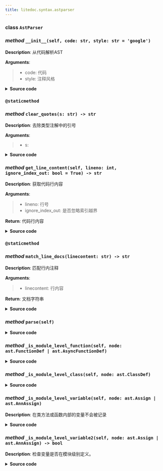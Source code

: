 ```yaml
---
title: litedoc.syntax.astparser
---
```

### **class** `AstParser`
### ***method*** `__init__(self, code: str, style: str = 'google')`



**Description**: 从代码解析AST

**Arguments**:
> - code: 代码  
> - style: 注释风格  


<details>
<summary> <b>Source code</b> </summary>

```python
def __init__(self, code: str, style: str='google'):
    """
        从代码解析AST
        Args:
            code: 代码
            style: 注释风格
        """
    self.style = style
    self.code = code
    self.tree = ast.parse(code)
    self.classes: list[ClassNode] = []
    self.functions: list[FunctionNode] = []
    self.variables: list[AssignNode] = []
    self.parse()
```
</details>

### `@staticmethod`
### ***method*** `clear_quotes(s: str) -> str`



**Description**: 去除类型注解中的引号

**Arguments**:
> - s:   


<details>
<summary> <b>Source code</b> </summary>

```python
@staticmethod
def clear_quotes(s: str) -> str:
    """
        去除类型注解中的引号
        Args:
            s:
        Returns:
        """
    return s.replace("'", '').replace('"', '')
```
</details>

### ***method*** `get_line_content(self, lineno: int, ignore_index_out: bool = True) -> str`



**Description**: 获取代码行内容

**Arguments**:
> - lineno: 行号  
> - ignore_index_out: 是否忽略索引越界  

**Return**: 代码行内容


<details>
<summary> <b>Source code</b> </summary>

```python
def get_line_content(self, lineno: int, ignore_index_out: bool=True) -> str:
    """获取代码行内容
        Args:
            lineno: 行号
            ignore_index_out: 是否忽略索引越界
        Returns:
            代码行内容
        """
    if ignore_index_out:
        if lineno < 1 or lineno > len(self.code.split('\n')):
            return ''
    return self.code.split('\n')[lineno - 1]
```
</details>

### `@staticmethod`
### ***method*** `match_line_docs(linecontent: str) -> str`



**Description**: 匹配行内注释

**Arguments**:
> - linecontent: 行内容  

**Return**: 文档字符串


<details>
<summary> <b>Source code</b> </summary>

```python
@staticmethod
def match_line_docs(linecontent: str) -> str:
    """匹配行内注释
        Args:
            linecontent: 行内容
        Returns:
            文档字符串
        """
    in_string = False
    string_char = ''
    for i, char in enumerate(linecontent):
        if char in ('"', "'"):
            if in_string:
                if char == string_char:
                    in_string = False
            else:
                in_string = True
                string_char = char
        elif char == '#' and (not in_string):
            return linecontent[i + 1:].strip()
    return ''
```
</details>

### ***method*** `parse(self)`


<details>
<summary> <b>Source code</b> </summary>

```python
def parse(self):
    for node in ast.walk(self.tree):
        if isinstance(node, ast.ClassDef):
            if not self._is_module_level_class(node):
                continue
            class_node = ClassNode(name=node.name, docs=parse(ast.get_docstring(node), parser=self.style) if ast.get_docstring(node) else None, inherits=[ast.unparse(base) for base in node.bases])
            self.classes.append(class_node)
            for sub_node in node.body:
                if isinstance(sub_node, (ast.FunctionDef, ast.AsyncFunctionDef)):
                    class_node.methods.append(FunctionNode(name=sub_node.name, docs=parse(ast.get_docstring(sub_node), parser=self.style) if ast.get_docstring(sub_node) else None, posonlyargs=[ArgNode(name=arg.arg, type=self.clear_quotes(ast.unparse(arg.annotation).strip()) if arg.annotation else TypeHint.NO_TYPEHINT) for arg in sub_node.args.posonlyargs], args=[ArgNode(name=arg.arg, type=self.clear_quotes(ast.unparse(arg.annotation).strip()) if arg.annotation else TypeHint.NO_TYPEHINT) for arg in sub_node.args.args], kwonlyargs=[ArgNode(name=arg.arg, type=self.clear_quotes(ast.unparse(arg.annotation).strip()) if arg.annotation else TypeHint.NO_TYPEHINT) for arg in sub_node.args.kwonlyargs], kw_defaults=[ConstantNode(value=ast.unparse(default).strip() if default else TypeHint.NO_DEFAULT) for default in sub_node.args.kw_defaults], defaults=[ConstantNode(value=ast.unparse(default).strip() if default else TypeHint.NO_DEFAULT) for default in sub_node.args.defaults], return_=self.clear_quotes(ast.unparse(sub_node.returns).strip()) if sub_node.returns else TypeHint.NO_RETURN, decorators=[ast.unparse(decorator).strip() for decorator in sub_node.decorator_list], is_async=isinstance(sub_node, ast.AsyncFunctionDef), src=ast.unparse(sub_node).strip(), is_classmethod=True))
        elif isinstance(node, (ast.FunctionDef, ast.AsyncFunctionDef)):
            if not self._is_module_level_function(node):
                continue
            self.functions.append(FunctionNode(name=node.name, docs=parse(ast.get_docstring(node), parser=self.style) if ast.get_docstring(node) else None, posonlyargs=[ArgNode(name=arg.arg, type=self.clear_quotes(ast.unparse(arg.annotation).strip()) if arg.annotation else TypeHint.NO_TYPEHINT) for arg in node.args.posonlyargs], args=[ArgNode(name=arg.arg, type=self.clear_quotes(ast.unparse(arg.annotation).strip()) if arg.annotation else TypeHint.NO_TYPEHINT) for arg, default in zip(node.args.args, node.args.defaults)], kwonlyargs=[ArgNode(name=arg.arg, type=self.clear_quotes(ast.unparse(arg.annotation).strip()) if arg.annotation else TypeHint.NO_TYPEHINT) for arg in node.args.kwonlyargs], kw_defaults=[ConstantNode(value=ast.unparse(default).strip() if default else TypeHint.NO_DEFAULT) for default in node.args.kw_defaults], defaults=[ConstantNode(value=ast.unparse(default).strip() if default else TypeHint.NO_DEFAULT) for default in node.args.defaults], return_=self.clear_quotes(ast.unparse(node.returns).strip()) if node.returns else TypeHint.NO_RETURN, decorators=[ast.unparse(decorator).strip() for decorator in node.decorator_list], is_async=isinstance(node, ast.AsyncFunctionDef), src=ast.unparse(node).strip()))
        elif isinstance(node, (ast.Assign, ast.AnnAssign)):
            if not self._is_module_level_variable2(node):
                continue
            else:
                pass
            lineno = node.lineno
            prev_line = self.get_line_content(lineno - 1).strip()
            curr_line = self.get_line_content(lineno).strip()
            next_line = self.get_line_content(lineno + 1).strip()
            if next_line.startswith('"""'):
                docs = next_line[3:-3]
            elif prev_line.startswith('"""'):
                docs = prev_line[3:-3]
            else:
                curr_docs = self.match_line_docs(curr_line)
                if curr_docs:
                    docs = curr_docs
                else:
                    docs = None
            if isinstance(node, ast.Assign):
                for target in node.targets:
                    if isinstance(target, ast.Name):
                        self.variables.append(AssignNode(name=target.id, value=ast.unparse(node.value).strip(), type=ast.unparse(node.annotation).strip() if isinstance(node, ast.AnnAssign) else TypeHint.NO_TYPEHINT, docs=docs))
            if isinstance(node, ast.AnnAssign):
                self.variables.append(AssignNode(name=node.target.id, value=ast.unparse(node.value).strip() if node.value else TypeHint.NO_DEFAULT, type=ast.unparse(node.annotation).strip(), docs=docs))
```
</details>

### ***method*** `_is_module_level_function(self, node: ast.FunctionDef | ast.AsyncFunctionDef)`


<details>
<summary> <b>Source code</b> </summary>

```python
def _is_module_level_function(self, node: ast.FunctionDef | ast.AsyncFunctionDef):
    for parent in ast.walk(self.tree):
        if isinstance(parent, (ast.ClassDef, ast.FunctionDef, ast.AsyncFunctionDef)):
            if node in parent.body:
                return False
    return True
```
</details>

### ***method*** `_is_module_level_class(self, node: ast.ClassDef)`


<details>
<summary> <b>Source code</b> </summary>

```python
def _is_module_level_class(self, node: ast.ClassDef):
    for parent in ast.walk(self.tree):
        if isinstance(parent, ast.ClassDef):
            if node in parent.body:
                return False
    return True
```
</details>

### ***method*** `_is_module_level_variable(self, node: ast.Assign | ast.AnnAssign)`



**Description**: 在类方法或函数内部的变量不会被记录


<details>
<summary> <b>Source code</b> </summary>

```python
def _is_module_level_variable(self, node: ast.Assign | ast.AnnAssign):
    """在类方法或函数内部的变量不会被记录"""

    def _check(_node, _parent):
        if isinstance(_parent, (ast.ClassDef, ast.FunctionDef, ast.AsyncFunctionDef)):
            if _node in _parent.body:
                return False
            else:
                for sub_node in _parent.body:
                    if isinstance(sub_node, (ast.FunctionDef, ast.AsyncFunctionDef)):
                        return _check(_node, sub_node)
        return True
    for parent in ast.walk(self.tree):
        if not _check(node, parent):
            return False
    return True
```
</details>

### ***method*** `_is_module_level_variable2(self, node: ast.Assign | ast.AnnAssign) -> bool`



**Description**: 检查变量是否在模块级别定义。


<details>
<summary> <b>Source code</b> </summary>

```python
def _is_module_level_variable2(self, node: ast.Assign | ast.AnnAssign) -> bool:
    """
        检查变量是否在模块级别定义。
        """
    for parent in ast.walk(self.tree):
        if isinstance(parent, (ast.ClassDef, ast.FunctionDef, ast.AsyncFunctionDef)):
            if node in parent.body:
                return False
    return True
```
</details>

